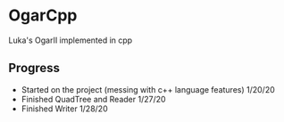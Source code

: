 # OgarCpp
Luka's OgarII implemented in cpp

## Progress
* Started on the project (messing with c++ language features)	1/20/20
* Finished QuadTree and Reader									1/27/20
* Finished Writer												1/28/20

